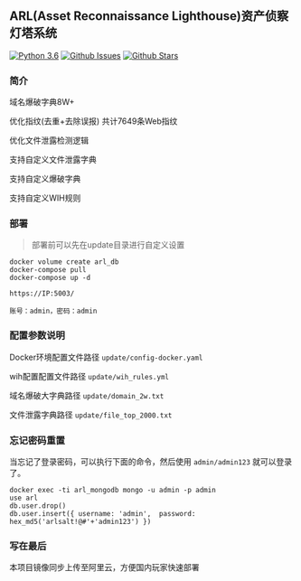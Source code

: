 ## ARL(Asset Reconnaissance Lighthouse)资产侦察灯塔系统
[![Python 3.6](https://img.shields.io/badge/python-3.6-yellow.svg)](https://www.python.org/)
[![Github Issues](https://img.shields.io/github/issues/tangxiaofeng7/ARL.svg)](https://github.com/tangxiaofeng7/ARL/issues)
[![Github Stars](https://img.shields.io/github/stars/tangxiaofeng7/ARL.svg)](https://github.com/tangxiaofeng7/ARL/stargazers)

### 简介

域名爆破字典8W+</p>
优化指纹(去重+去除误报) 共计7649条Web指纹</p>
优化文件泄露检测逻辑</p>
支持自定义文件泄露字典</p>
支持自定义爆破字典</p>
支持自定义WIH规则</p>

### 部署

> 部署前可以先在update目录进行自定义设置

```
docker volume create arl_db
docker-compose pull
docker-compose up -d
```

`https://IP:5003/`

`账号：admin，密码：admin`

### 配置参数说明

Docker环境配置文件路径 `update/config-docker.yaml`</p>
wih配置配置文件路径 `update/wih_rules.yml`</p>
域名爆破大字典路径 `update/domain_2w.txt`</p>
文件泄露字典路径 `update/file_top_2000.txt`</p>

### 忘记密码重置

当忘记了登录密码，可以执行下面的命令，然后使用 `admin/admin123` 就可以登录了。
```
docker exec -ti arl_mongodb mongo -u admin -p admin
use arl
db.user.drop()
db.user.insert({ username: 'admin',  password: hex_md5('arlsalt!@#'+'admin123') })
```
### 写在最后

本项目镜像同步上传至阿里云，方便国内玩家快速部署